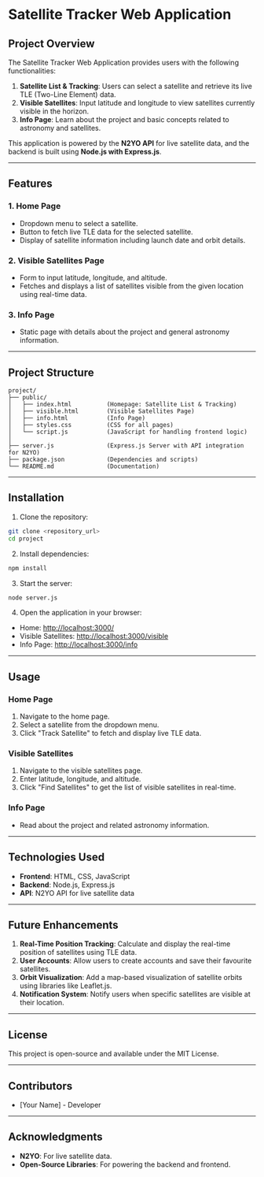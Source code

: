 # Satellite Tracker Web Application

## Project Overview
The Satellite Tracker Web Application provides users with the following functionalities:

1. **Satellite List & Tracking**: Users can select a satellite and retrieve its live TLE (Two-Line Element) data.
2. **Visible Satellites**: Input latitude and longitude to view satellites currently visible in the horizon.
3. **Info Page**: Learn about the project and basic concepts related to astronomy and satellites.

This application is powered by the **N2YO API** for live satellite data, and the backend is built using **Node.js with Express.js**.

---

## Features

### 1. **Home Page**
- Dropdown menu to select a satellite.
- Button to fetch live TLE data for the selected satellite.
- Display of satellite information including launch date and orbit details.

### 2. **Visible Satellites Page**
- Form to input latitude, longitude, and altitude.
- Fetches and displays a list of satellites visible from the given location using real-time data.

### 3. **Info Page**
- Static page with details about the project and general astronomy information.

---

## Project Structure
```
project/
├── public/
│   ├── index.html          (Homepage: Satellite List & Tracking)
│   ├── visible.html        (Visible Satellites Page)
│   ├── info.html           (Info Page)
│   ├── styles.css          (CSS for all pages)
│   └── script.js           (JavaScript for handling frontend logic)
│
├── server.js               (Express.js Server with API integration for N2YO)
├── package.json            (Dependencies and scripts)
└── README.md               (Documentation)
```

---

## Installation

1. Clone the repository:
```bash
git clone <repository_url>
cd project
```

2. Install dependencies:
```bash
npm install
```

3. Start the server:
```bash
node server.js
```

4. Open the application in your browser:
- Home: [http://localhost:3000/](http://localhost:3000/)
- Visible Satellites: [http://localhost:3000/visible](http://localhost:3000/visible)
- Info Page: [http://localhost:3000/info](http://localhost:3000/info)

---

## Usage

### Home Page
1. Navigate to the home page.
2. Select a satellite from the dropdown menu.
3. Click "Track Satellite" to fetch and display live TLE data.

### Visible Satellites
1. Navigate to the visible satellites page.
2. Enter latitude, longitude, and altitude.
3. Click "Find Satellites" to get the list of visible satellites in real-time.

### Info Page
- Read about the project and related astronomy information.

---

## Technologies Used
- **Frontend**: HTML, CSS, JavaScript
- **Backend**: Node.js, Express.js
- **API**: N2YO API for live satellite data

---

## Future Enhancements
1. **Real-Time Position Tracking**: Calculate and display the real-time position of satellites using TLE data.
2. **User Accounts**: Allow users to create accounts and save their favourite satellites.
3. **Orbit Visualization**: Add a map-based visualization of satellite orbits using libraries like Leaflet.js.
4. **Notification System**: Notify users when specific satellites are visible at their location.

---

## License
This project is open-source and available under the MIT License.

---

## Contributors
- [Your Name] - Developer

---

## Acknowledgments
- **N2YO**: For live satellite data.
- **Open-Source Libraries**: For powering the backend and frontend.

